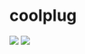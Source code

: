 # coolplug

[![](https://github.com/saltbo/coolplug/workflows/build/badge.svg)](https://github.com/saltbo/coolplug/actions?query=workflow%3ABuild)
[![](https://codecov.io/gh/saltbo/coolplug/branch/master/graph/badge.svg)](https://codecov.io/gh/saltbo/coolplug)
